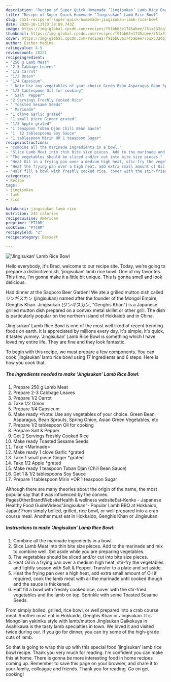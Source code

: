 ```yaml
---
description: "Recipe of Super Quick Homemade ’Jingisukan’ Lamb Rice Bowl"
title: "Recipe of Super Quick Homemade ’Jingisukan’ Lamb Rice Bowl"
slug: 2551-recipe-of-super-quick-homemade-jingisukan-lamb-rice-bowl
date: 2020-10-12T23:38:09.743Z
image: https://img-global.cpcdn.com/recipes/f91bb63e1745abee/751x532cq70/jingisukan-lamb-rice-bowl-recipe-main-photo.jpg
thumbnail: https://img-global.cpcdn.com/recipes/f91bb63e1745abee/751x532cq70/jingisukan-lamb-rice-bowl-recipe-main-photo.jpg
cover: https://img-global.cpcdn.com/recipes/f91bb63e1745abee/751x532cq70/jingisukan-lamb-rice-bowl-recipe-main-photo.jpg
author: Esther Medina
ratingvalue: 4.5
reviewcount: 28221
recipeingredient:
- "250 g Lamb Meat"
- "2-3 Cabbage Leaves"
- "1/2 Carrot"
- "1/2 Onion"
- "1/4 Capsicum"
- " Note Use any vegetables of your choice Green Bean Asparagus Bean Sprouts Spring Onion Asian Green Vegetables etc"
- "1/2 tablespoon Oil for cooking"
- " Salt  Pepper"
- "2 Servings Freshly Cooked Rice"
- " Toasted Sesame Seeds"
- " Marinade"
- "1 clove Garlic grated"
- "1 small piece Ginger grated"
- "1/2 Apple grated"
- "1 teaspoon Toban Djan Chili Bean Sauce"
- "1  12 tablespoons Soy Sauce"
- "1 tablespoon Mirin OR 1 teaspoon Sugar"
recipeinstructions:
- "Combine all the marinade ingredients in a bowl."
- "Slice Lamb Meat into thin bite size pieces. Add to the marinade and mix to combine well. Set aside while you are preparing vegetables."
- "The vegetables should be sliced and/or cut into bite size pieces."
- "Heat Oil in a frying pan over a medium high heat, stir-fry the vegetables and lightly season with Salt &amp; Pepper. Transfer to a plate and set aside."
- "Heat the frying pan over a high heat, add extra small amount of Oil if required, cook the lamb meat with all the marinade until cooked though and the sauce is thickened."
- "Half fill a bowl with freshly cooked rice, cover with the stir-fried vegetables and the lamb on top. Sprinkle with some Toasted Sesame Seeds."
categories:
- Recipe
tags:
- jingisukan
- lamb
- rice

katakunci: jingisukan lamb rice 
nutrition: 242 calories
recipecuisine: American
preptime: "PT10M"
cooktime: "PT40M"
recipeyield: "2"
recipecategory: Dessert

---
```



![’Jingisukan’ Lamb Rice Bowl](https://img-global.cpcdn.com/recipes/f91bb63e1745abee/751x532cq70/jingisukan-lamb-rice-bowl-recipe-main-photo.jpg)

Hello everybody, it's Brad, welcome to our recipe site. Today, we're going to prepare a distinctive dish, ’jingisukan’ lamb rice bowl. One of my favorites. This time, I'm gonna make it a little bit unique. This is gonna smell and look delicious.

Had dinner at the Sapporo Beer Garden! We ate a grilled mutton dish called ジンギスカン (jingisukan) named after the founder of the Mongol Empire, Genghis Khan. Jingisukan (ジンギスカン, &#34;Genghis Khan&#34;) is a Japanese grilled mutton dish prepared on a convex metal skillet or other grill. The dish is particularly popular on the northern island of Hokkaidō and in China.

’Jingisukan’ Lamb Rice Bowl is one of the most well liked of recent trending foods on earth. It is appreciated by millions every day. It's simple, it's quick, it tastes yummy. ’Jingisukan’ Lamb Rice Bowl is something which I have loved my entire life. They are fine and they look fantastic.


To begin with this recipe, we must prepare a few components. You can cook ’jingisukan’ lamb rice bowl using 17 ingredients and 6 steps. Here is how you cook that.

<!--inarticleads1-->

##### The ingredients needed to make ’Jingisukan’ Lamb Rice Bowl:

1. Prepare 250 g Lamb Meat
1. Prepare 2-3 Cabbage Leaves
1. Prepare 1/2 Carrot
1. Take 1/2 Onion
1. Prepare 1/4 Capsicum
1. Make ready  *Note: Use any vegetables of your choice. Green Bean, Asparagus, Bean Sprouts, Spring Onion, Asian Green Vegetables, etc
1. Prepare 1/2 tablespoon Oil for cooking
1. Prepare  Salt &amp; Pepper
1. Get 2 Servings Freshly Cooked Rice
1. Make ready  Toasted Sesame Seeds
1. Take  &lt;Marinade&gt;
1. Make ready 1 clove Garlic *grated
1. Take 1 small piece Ginger *grated
1. Take 1/2 Apple *grated
1. Make ready 1 teaspoon Toban Djan (Chili Bean Sauce)
1. Get 1 &amp; 1/2 tablespoons Soy Sauce
1. Prepare 1 tablespoon Mirin *OR 1 teaspoon Sugar


Although there are many theories about the origin of the name, the most popular say that it was influenced by the convex. PagesOtherBrandWebsiteHealth &amp; wellness websiteEat-Kenko - Japanese Healthy Food GuideVideos&#34;Jingisukan&#34;- Popular Lamb BBQ at Hokkaido, Japan! From simply boiled, grilled, rice bowl, or well prepared into a crab course meal. Another must eat in Hokkaido, Genghis Khan or Jingisukan. 

<!--inarticleads2-->

##### Instructions to make ’Jingisukan’ Lamb Rice Bowl:

1. Combine all the marinade ingredients in a bowl.
1. Slice Lamb Meat into thin bite size pieces. Add to the marinade and mix to combine well. Set aside while you are preparing vegetables.
1. The vegetables should be sliced and/or cut into bite size pieces.
1. Heat Oil in a frying pan over a medium high heat, stir-fry the vegetables and lightly season with Salt &amp; Pepper. Transfer to a plate and set aside.
1. Heat the frying pan over a high heat, add extra small amount of Oil if required, cook the lamb meat with all the marinade until cooked though and the sauce is thickened.
1. Half fill a bowl with freshly cooked rice, cover with the stir-fried vegetables and the lamb on top. Sprinkle with some Toasted Sesame Seeds.


From simply boiled, grilled, rice bowl, or well prepared into a crab course meal. Another must eat in Hokkaido, Genghis Khan or Jingisukan. It is Mongolian yakiniku style with lamb/mutton Jingisukan Daikokuya in Asahikawa is the tasty lamb specialties in town. We loved it and visited twice during our. If you go for dinner, you can try some of the high-grade cuts of lamb. 

So that is going to wrap this up with this special food ’jingisukan’ lamb rice bowl recipe. Thank you very much for reading. I'm confident you can make this at home. There is gonna be more interesting food in home recipes coming up. Remember to save this page on your browser, and share it to your family, colleague and friends. Thank you for reading. Go on get cooking!
